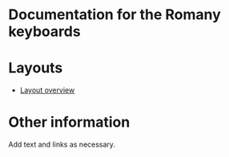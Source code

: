 # Documentation for the Romany keyboards


# Layouts

-   [Layout overview](layout.html)

# Other information

Add text and links as necessary.
